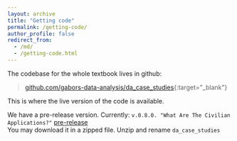 ```yaml
---
layout: archive
title: "Getting code"
permalink: /getting-code/
author_profile: false
redirect_from:
  - /md/
  - /getting-code.html
---
```



The codebase for the whole textbook lives in github:

>  [github.com/gabors-data-analysis/da_case_studies](https://github.com/gabors-data-analysis/da_case_studies){:target="_blank"} 

  This is where the live version of the code is available. 


We have a pre-release version. Currently:  `v.0.8.0. "What Are The Civilian Applications?"` [pre-release](https://github.com/gabors-data-analysis/da_case_studies/releases/tag/v0.8.0)  
You may download it in a zipped file. Unzip and rename `da_case_studies`  




